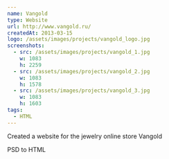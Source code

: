 ```yaml
---
name: Vangold
type: Website
url: http://www.vangold.ru/
createdAt: 2013-03-15
logo: /assets/images/projects/vangold_logo.jpg
screenshots: 
  - src: /assets/images/projects/vangold_1.jpg
    w: 1083
    h: 2259
  - src: /assets/images/projects/vangold_2.jpg
    w: 1083
    h: 1578
  - src: /assets/images/projects/vangold_3.jpg
    w: 1083
    h: 1603
tags:
  - HTML
---
```


Created a website for the jewelry online store Vangold

PSD to HTML
